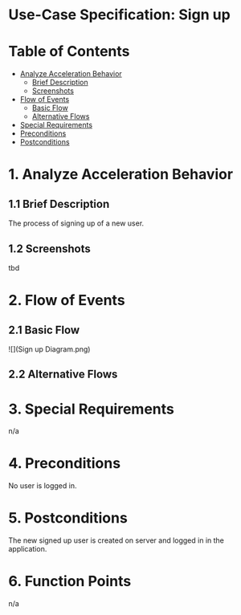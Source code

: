# Use-Case Specification: Sign up

# Table of Contents
- [Analyze Acceleration Behavior](#1-analyze-acceleration-behavior)
    - [Brief Description](#11-brief-description)
    - [Screenshots](#12-screenshots)
- [Flow of Events](#2-flow-of-events)
    - [Basic Flow](#21-basic-flow)
    - [Alternative Flows](#22-alternative-flows)
- [Special Requirements](#3-special-requirements)
- [Preconditions](#4-preconditions)
- [Postconditions](#5-postconditions)

# 1. Analyze Acceleration Behavior
## 1.1 Brief Description

The process of signing up of a new user.

## 1.2 Screenshots

tbd


# 2. Flow of Events
## 2.1 Basic Flow

![](Sign up Diagram.png)


## 2.2 Alternative Flows
# 3. Special Requirements

n/a

# 4. Preconditions

No user is logged in.

# 5. Postconditions

The new signed up user is created on server and logged in in the application.

# 6. Function Points

n/a